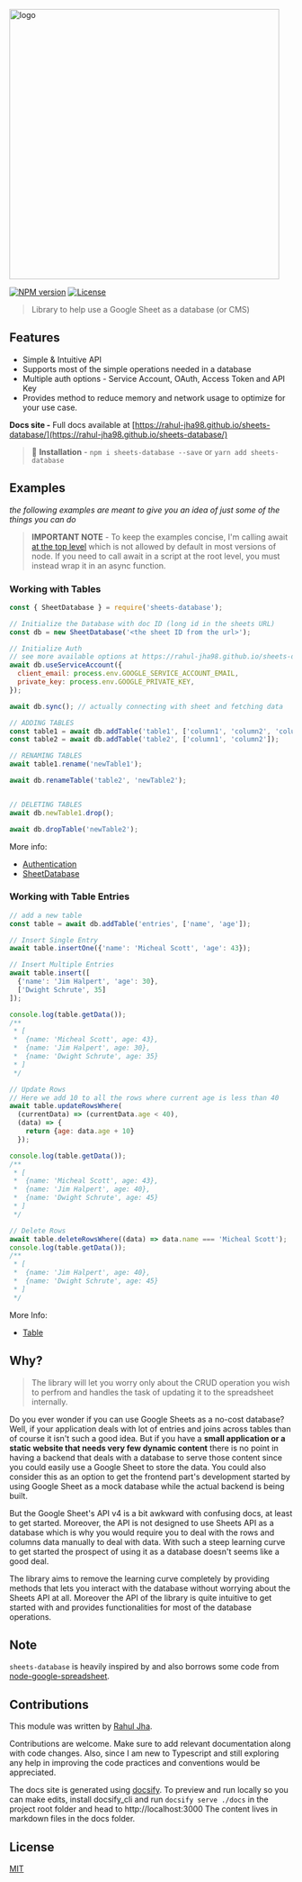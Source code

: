 <p class='logo'>
  <img alt="logo" src="https://raw.githubusercontent.com/rahul-jha98/sheets-database/main/docs/assets/imgs/logo.svg" width="480">
</p>

[![NPM version](https://img.shields.io/npm/v/sheets-database)](https://www.npmjs.com/package/sheets-database)
[![License](https://img.shields.io/badge/license-MIT-green)](https://raw.githubusercontent.com/rahul-jha98/sheets-database/main/LICENSE)

> Library to help use a Google Sheet as a database (or CMS)


## Features
- Simple & Intuitive API
- Supports most of the simple operations needed in a database
- Multiple auth options - Service Account, OAuth, Access Token and API Key
- Provides method to reduce memory and network usage to optimize for your use case.

 **Docs site -**
Full docs available at [https://rahul-jha98.github.io/sheets-database/](https://rahul-jha98.github.io/sheets-database/) 


> 🚀 **Installation** - `npm i sheets-database --save` or `yarn add sheets-database`

## Examples
_the following examples are meant to give you an idea of just some of the things you can do_

> **IMPORTANT NOTE** - To keep the examples concise, I'm calling await [at the top level](https://v8.dev/features/top-level-await) which is not allowed by default in most versions of node. If you need to call await in a script at the root level, you must instead wrap it in an async function.


### Working with Tables
```javascript
const { SheetDatabase } = require('sheets-database');

// Initialize the Database with doc ID (long id in the sheets URL)
const db = new SheetDatabase('<the sheet ID from the url>');

// Initialize Auth
// see more available options at https://rahul-jha98.github.io/sheets-database/#/getting-started/authentication
await db.useServiceAccount({
  client_email: process.env.GOOGLE_SERVICE_ACCOUNT_EMAIL,
  private_key: process.env.GOOGLE_PRIVATE_KEY,
});

await db.sync(); // actually connecting with sheet and fetching data

// ADDING TABLES
const table1 = await db.addTable('table1', ['column1', 'column2', 'column3']);
const table2 = await db.addTable('table2', ['column1', 'column2']);

// RENAMING TABLES
await table1.rename('newTable1'); 

await db.renameTable('table2', 'newTable2');


// DELETING TABLES
await db.newTable1.drop();

await db.dropTable('newTable2');
```
More info:
- [Authentication](https://rahul-jha98.github.io//#/getting-started/authentication)
- [SheetDatabase](https://rahul-jha98.github.io/sheets-database//#/classdocs/sheetdatabase)


### Working with Table Entries
```javascript
// add a new table
const table = await db.addTable('entries', ['name', 'age']);

// Insert Single Entry
await table.insertOne({'name': 'Micheal Scott', 'age': 43});

// Insert Multiple Entries
await table.insert([
  {'name': 'Jim Halpert', 'age': 30},
  ['Dwight Schrute', 35]
]);

console.log(table.getData());
/**
 * [
 *  {name: 'Micheal Scott', age: 43},
 *  {name: 'Jim Halpert', age: 30},
 *  {name: 'Dwight Schrute', age: 35}
 * ]
 */

// Update Rows
// Here we add 10 to all the rows where current age is less than 40
await table.updateRowsWhere(
  (currentData) => (currentData.age < 40),
  (data) => {
    return {age: data.age + 10}
  });

console.log(table.getData());
/**
 * [
 *  {name: 'Micheal Scott', age: 43},
 *  {name: 'Jim Halpert', age: 40},
 *  {name: 'Dwight Schrute', age: 45}
 * ]
 */

// Delete Rows
await table.deleteRowsWhere((data) => data.name === 'Micheal Scott');
console.log(table.getData());
/**
 * [
 *  {name: 'Jim Halpert', age: 40},
 *  {name: 'Dwight Schrute', age: 45}
 * ]
 */
```
More Info:
- [Table](https://rahul-jha98.github.io/sheets-database//#/classdocs/table)

## Why?
> The library will let you worry only about the CRUD operation you wish to perfrom and handles the task of updating it to the spreadsheet internally.

Do you ever wonder if you can use Google Sheets as a no-cost database? Well, if your application deals with lot of entries and joins across tables than of course it isn't such a good idea. But if you have a **small application or a static website that needs very few dynamic content** there is no point in having a backend that deals with a database to serve those content since you could easily use a Google Sheet to store the data. You could also consider this as an option to get the frontend part's development started by using Google Sheet as a mock database while the actual backend is being built.

But the Google Sheet's API v4 is a bit awkward with confusing docs, at least to get started. Moreover, the API is not designed to use Sheets API as a database which is why you would require you to deal with the rows and columns data manually to deal with data. With such a steep learning curve to get started the prospect of using it as a database doesn't seems like a good deal. 

The library aims to remove the learning curve completely by providing methods that lets you interact with the database without worrying about the Sheets API at all. 
Moreover the API of the library is quite intuitive to get started with and provides functionalities for most of the database operations.

## Note
`sheets-database` is heavily inspired by and also borrows some code from [node-google-spreadsheet](https://github.com/theoephraim/node-google-spreadsheet).

## Contributions

This module was written by [Rahul Jha](https://github.com/rahul-jha98). 

Contributions are welcome. Make sure to add relevant documentation along with code changes.
Also, since I am new to Typescript and still exploring any help in improving the code practices and conventions would be appreciated.

The docs site is generated using [docsify](https://docsify.js.org). To preview and run locally so you can make edits, install docsify_cli and run `docsify serve ./docs` in the project root folder and head to http://localhost:3000
The content lives in markdown files in the docs folder.

## License
[MIT](https://github.com/rahul-jha98/sheets-database/blob/main/LICENSE)
